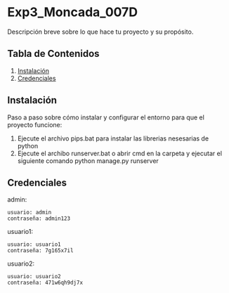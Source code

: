 # Exp3_Moncada_007D
Descripción breve sobre lo que hace tu proyecto y su propósito.

## Tabla de Contenidos
1. [Instalación](#instalación)
2. [Credenciales](#Credenciales)

## Instalación

Paso a paso sobre cómo instalar y configurar el entorno para que el proyecto funcione:

1. Ejecute el archivo pips.bat para instalar las librerias nesesarias de python
2. Ejecute el archibo runserver.bat o abrir cmd en la carpeta y ejecutar el siguiente comando python manage.py runserver

## Credenciales

admin:

    usuario: admin
    contraseña: admin123

usuario1:

    usuario: usuario1
    contraseña: 7g165x7il

usuario2:

    usuario: usuario2
    contraseña: 471w6qh9dj7x

